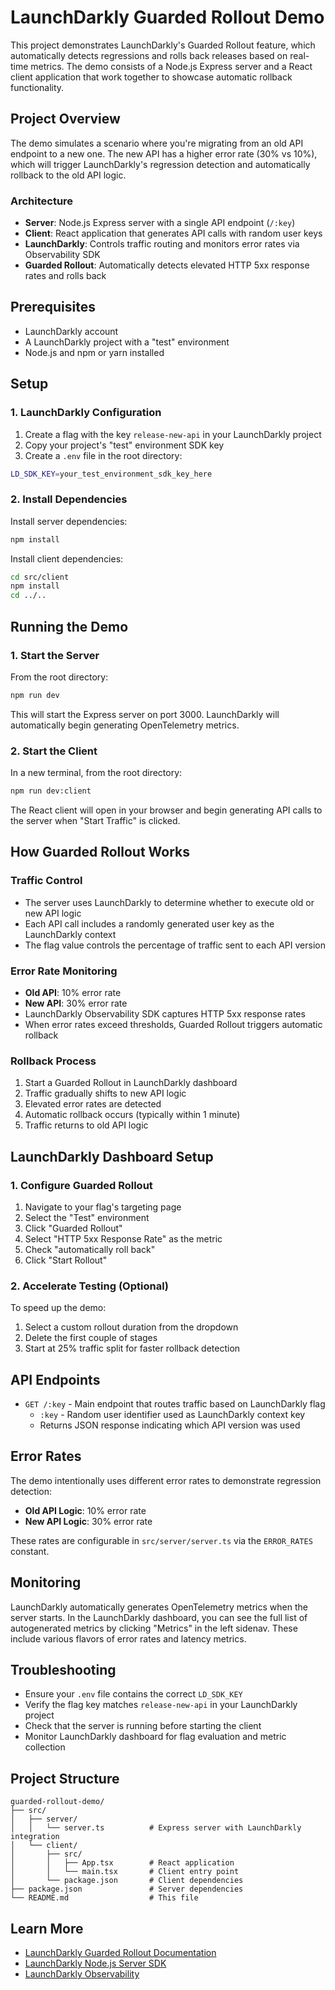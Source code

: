 # LaunchDarkly Guarded Rollout Demo

This project demonstrates LaunchDarkly's Guarded Rollout feature, which automatically detects regressions and rolls back releases based on real-time metrics. The demo consists of a Node.js Express server and a React client application that work together to showcase automatic rollback functionality.

## Project Overview

The demo simulates a scenario where you're migrating from an old API endpoint to a new one. The new API has a higher error rate (30% vs 10%), which will trigger LaunchDarkly's regression detection and automatically rollback to the old API logic.

### Architecture

- **Server**: Node.js Express server with a single API endpoint (`/:key`)
- **Client**: React application that generates API calls with random user keys
- **LaunchDarkly**: Controls traffic routing and monitors error rates via Observability SDK
- **Guarded Rollout**: Automatically detects elevated HTTP 5xx response rates and rolls back

## Prerequisites

- LaunchDarkly account
- A LaunchDarkly project with a "test" environment
- Node.js and npm or yarn installed

## Setup

### 1. LaunchDarkly Configuration

1. Create a flag with the key `release-new-api` in your LaunchDarkly project
2. Copy your project's "test" environment SDK key
3. Create a `.env` file in the root directory:

```bash
LD_SDK_KEY=your_test_environment_sdk_key_here
```

### 2. Install Dependencies

Install server dependencies:
```bash
npm install
```

Install client dependencies:
```bash
cd src/client
npm install
cd ../..
```

## Running the Demo

### 1. Start the Server

From the root directory:
```bash
npm run dev
```

This will start the Express server on port 3000. LaunchDarkly will automatically begin generating OpenTelemetry metrics.

### 2. Start the Client

In a new terminal, from the root directory:
```bash
npm run dev:client
```

The React client will open in your browser and begin generating API calls to the server when "Start Traffic" is clicked.

## How Guarded Rollout Works

### Traffic Control
- The server uses LaunchDarkly to determine whether to execute old or new API logic
- Each API call includes a randomly generated user key as the LaunchDarkly context
- The flag value controls the percentage of traffic sent to each API version

### Error Rate Monitoring
- **Old API**: 10% error rate
- **New API**: 30% error rate
- LaunchDarkly Observability SDK captures HTTP 5xx response rates
- When error rates exceed thresholds, Guarded Rollout triggers automatic rollback

### Rollback Process
1. Start a Guarded Rollout in LaunchDarkly dashboard
2. Traffic gradually shifts to new API logic
3. Elevated error rates are detected
4. Automatic rollback occurs (typically within 1 minute)
5. Traffic returns to old API logic

## LaunchDarkly Dashboard Setup

### 1. Configure Guarded Rollout

1. Navigate to your flag's targeting page
2. Select the "Test" environment
3. Click "Guarded Rollout"
4. Select "HTTP 5xx Response Rate" as the metric
5. Check "automatically roll back"
6. Click "Start Rollout"

### 2. Accelerate Testing (Optional)

To speed up the demo:
1. Select a custom rollout duration from the dropdown
2. Delete the first couple of stages
3. Start at 25% traffic split for faster rollback detection

## API Endpoints

- `GET /:key` - Main endpoint that routes traffic based on LaunchDarkly flag
  - `:key` - Random user identifier used as LaunchDarkly context key
  - Returns JSON response indicating which API version was used

## Error Rates

The demo intentionally uses different error rates to demonstrate regression detection:

- **Old API Logic**: 10% error rate
- **New API Logic**: 30% error rate

These rates are configurable in `src/server/server.ts` via the `ERROR_RATES` constant.

## Monitoring

LaunchDarkly automatically generates OpenTelemetry metrics when the server starts. In the LaunchDarkly dashboard, you can see the full list of autogenerated metrics by clicking "Metrics" in the left sidenav. These include various flavors of error rates and latency metrics.

## Troubleshooting

- Ensure your `.env` file contains the correct `LD_SDK_KEY`
- Verify the flag key matches `release-new-api` in your LaunchDarkly project
- Check that the server is running before starting the client
- Monitor LaunchDarkly dashboard for flag evaluation and metric collection

## Project Structure

```
guarded-rollout-demo/
├── src/
│   ├── server/
│   │   └── server.ts          # Express server with LaunchDarkly integration
│   └── client/
│       ├── src/
│       │   ├── App.tsx        # React application
│       │   └── main.tsx       # Client entry point
│       └── package.json       # Client dependencies
├── package.json               # Server dependencies
└── README.md                  # This file
```

## Learn More

- [LaunchDarkly Guarded Rollout Documentation](https://docs.launchdarkly.com/guides/guardrails/guarded-rollouts)
- [LaunchDarkly Node.js Server SDK](https://docs.launchdarkly.com/sdk/server-side/node-js)
- [LaunchDarkly Observability](https://docs.launchdarkly.com/sdk/concepts/observability) 